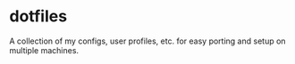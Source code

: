 # dotfiles 
A collection of my configs, user profiles, etc. for easy porting and setup on multiple machines. 

